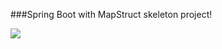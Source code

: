 ###Spring Boot with MapStruct skeleton project!

![](https://media.giphy.com/media/pm0BKtuBFpdM4/giphy.gif)
